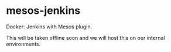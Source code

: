 # mesos-jenkins
Docker: Jenkins with Mesos plugin.

This will be taken offline soon and we will host this on our internal environments. 

